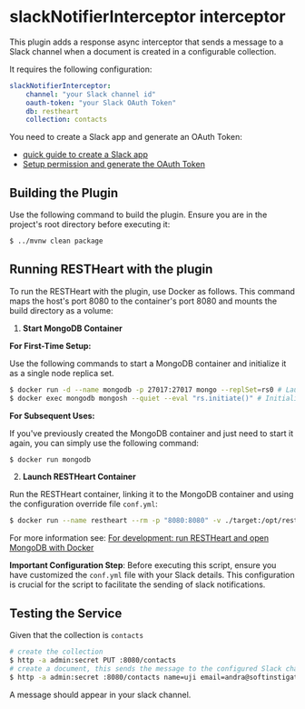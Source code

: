 # slackNotifierInterceptor interceptor

This plugin adds a response async interceptor that sends a message to a Slack channel when a document is created in a configurable collection.

It requires the following configuration:

```yml
slackNotifierInterceptor:
    channel: "your Slack channel id"
    oauth-token: "your Slack OAuth Token"
    db: restheart
    collection: contacts
```

You need to create a Slack app and generate an OAuth Token:
- [quick guide to create a Slack app](https://api.slack.com/start/overview#creating)
- [Setup permission and generate the OAuth Token](https://api.slack.com/messaging/sending#permissions)

## Building the Plugin

Use the following command to build the plugin. Ensure you are in the project's root directory before executing it:

```bash
$ ../mvnw clean package
```

## Running RESTHeart with the plugin

To run the RESTHeart with the plugin, use Docker as follows. This command maps the host's port 8080 to the container's port 8080 and mounts the build directory as a volume:

1) **Start MongoDB Container**

**For First-Time Setup:**

Use the following commands to start a MongoDB container and initialize it as a single node replica set.

```bash
$ docker run -d --name mongodb -p 27017:27017 mongo --replSet=rs0 # Launch a MongoDB container
$ docker exec mongodb mongosh --quiet --eval "rs.initiate()" # Initialize the MongoDB instance to work as a single node replica set
```

**For Subsequent Uses:**

If you've previously created the MongoDB container and just need to start it again, you can simply use the following command:

```bash
$ docker run mongodb
```

2) **Launch RESTHeart Container**

Run the RESTHeart container, linking it to the MongoDB container and using the configuration override file `conf.yml`:

```bash
$ docker run --name restheart --rm -p "8080:8080" -v ./target:/opt/restheart/plugins/custom -v ./conf.yml:/opt/restheart/etc/conf.yml softinstigate/restheart:latest -o etc/conf.yml
```

For more information see: [For development: run RESTHeart and open MongoDB with Docker](https://restheart.org/docs/setup-with-docker#for-development-run-restheart-and-open-mongodb-with-docker)

**Important Configuration Step**: Before executing this script, ensure you have customized the `conf.yml` file with your Slack details. This configuration is crucial for the script to facilitate the sending of slack notifications.

## Testing the Service

Given that the collection is `contacts`

```bash
# create the collection
$ http -a admin:secret PUT :8080/contacts
# create a document, this sends the message to the configured Slack channel
$ http -a admin:secret :8080/contacts name=uji email=andra@softinstigate.com message="This is cool!"
```

A message should appear in your slack channel.

